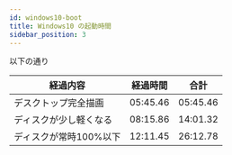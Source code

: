 ```yaml
---
id: windows10-boot
title: Windows10 の起動時間
sidebar_position: 3
---
```


以下の通り

| 経過内容               | 経過時間 | 合計     | 
| ---------------------- | -------- | -------- | 
| デスクトップ完全描画   | 05:45.46 | 05:45.46 | 
| ディスクが少し軽くなる | 08:15.86 | 14:01.32 | 
| ディスクが常時100%以下 | 12:11.45 | 26:12.78 | 

